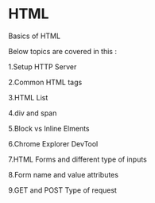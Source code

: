# HTML
 Basics of HTML 

Below topics are covered in this :

1.Setup HTTP Server

2.Common HTML tags

3.HTML List

4.div and span

5.Block vs Inline Elments

6.Chrome Explorer DevTool

7.HTML Forms and different type of inputs

8.Form name and value attributes

9.GET and POST Type of request

